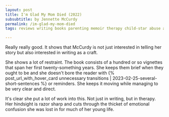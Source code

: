 ```yaml
---
layout: post
title: I'm Glad My Mom Died (2022)
subsubtitle: by Jennette McCurdy
permalink: /im-glad-my-mom-died
tags: reviews writing books parenting memoir therapy child-star abuse anxiety depression eating-disorder

---
```


Really really good.
It shows that McCurdy is not just interested in telling her story but also interested in writing as a craft.
<!--more-->
She shows a lot of restraint. The book consists of a hundred or so vignettes that span her first twenty-something years. She keeps them brief when they ought to be and she doesn't bore the reader with {% post_url_with_hover_card unnecessary transitions | 2023-02-25-several-short-sentences %} or reminders. She keeps it moving while managing to be very clear and direct.

It's clear she put a lot of work into this.
Not just in writing, but in therapy.
Her hindsight is razor sharp and cuts through the thicket of emotional confusion she was lost in for much of her young life.
